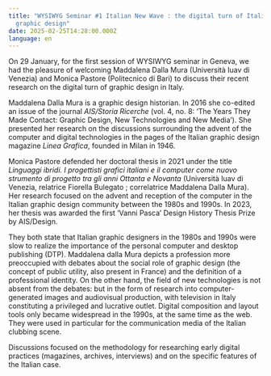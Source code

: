 ```yaml
---
title: "WYSIWYG Seminar #1 Italian New Wave : the digital turn of Italian
  graphic design"
date: 2025-02-25T14:28:00.000Z
language: en
---
```

On 29 January, for the first session of WYSIWYG seminar in Geneva, we had the pleasure of welcoming Maddalena Dalla Mura (Università Iuav di Venezia) and Monica Pastore (Politecnico di Bari) to discuss their recent research on the digital turn of graphic design in Italy. 

Maddalena Dalla Mura is a graphic design historian. In 2016 she co-edited an issue of the journal *AIS/Storia Ricerche* (vol. 4, no. 8: ‘The Years They Made Contact: Graphic Design, New Technologies and New Media’). She presented her research on the discussions surrounding the advent of the computer and digital technologies in the pages of the Italian graphic design magazine *Linea Grafica*, founded in Milan in 1946. 

Monica Pastore defended her doctoral thesis in 2021 under the title *Linguaggi ibridi. I progettisti grafici italiani e il computer come nuovo strumento di progetto tra gli anni Ottanta e Novanta* (Università Iuav di Venezia, relatrice Fiorella Bulegato ; correlatrice Maddalena Dalla Mura). Her research focused on the advent and reception of the computer in the Italian graphic design community between the 1980s and 1990s. In 2023, her thesis was awarded the first ‘Vanni Pasca’ Design History Thesis Prize by AIS/Design.

They both state that Italian graphic designers in the 1980s and 1990s were slow to realize the importance of the personal computer and desktop publishing (DTP). Maddalena dalla Mura depicts a profession more preoccupied with debates about the social role of graphic design (the concept of public utility, also present in France) and the definition of a professional identity. On the other hand, the field of new technologies is not absent from the debates: but in the form of research into computer-generated images and audiovisual production, with television in Italy constituting a privileged and lucrative outlet. Digital composition and layout tools only became widespread in the 1990s, at the same time as the web. They were used in particular for the communication media of the Italian clubbing scene.

Discussions focused on the methodology for researching early digital practices (magazines, archives, interviews) and on the specific features of the Italian case.
